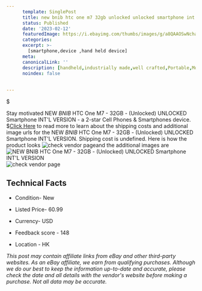 ```yaml
---
      template: SinglePost
      title: new bnib htc one m7 32gb unlocked unlocked smartphone int l version
      status: Published
      date: '2023-02-12'
      featuredImage: https://i.ebayimg.com/thumbs/images/g/a8QAAOSwNchaSiu6/s-l225.jpg
      categories: 
      excerpt: >-
        [smartphone,device ,hand held device]
      meta:
      canonicalLink: ''
      description: [handheld,industrially made,well crafted,Portable,Mobile,Compact,Convenient,Lightweight,Maneuverable,Man-portable,Miniature,Carriable,Hand-held,Light,Holdable,Transportable,Mobile device,Pocket-sized,On-the-go,Wireless,Cordless,Compact size,Convenient size, smartphone,device ,hand held device]
      noindex: false
      
        
---
```

$

Stay motivated NEW *BNIB*  HTC One M7 - 32GB - (Unlocked) UNLOCKED Smartphone INT'L VERSION - a 2-star Cell Phones & Smartphones device.
$[Click Here](https://www.ebay.com/itm/394219236204?hash=item5bc94c2b6c%3Ag%3Aa8QAAOSwNchaSiu6&mkevt=1&mkcid=1&mkrid=711-53200-19255-0&campid=%253CePNCampaignId%253E&customid=%253CreferenceId%253E&toolid=10049) to read more to learn about the shipping costs and additional image urls for the NEW *BNIB*  HTC One M7 - 32GB - (Unlocked) UNLOCKED Smartphone INT'L VERSION. Shipping cost is undefined. Here is how the product looks ![check vendor page](https://i.ebayimg.com/thumbs/images/g/a8QAAOSwNchaSiu6/s-l225.jpg)and the additional images are![NEW *BNIB*  HTC One M7 - 32GB - (Unlocked) UNLOCKED Smartphone INT'L VERSION](https://i.ebayimg.com/images/g/a8QAAOSwNchaSiu6/s-l640.jpg)![check vendor page](https://origin-galleryplus.ebayimg.com/ws/web/394219236204_2_0_1/225x225.jpg)



 ## Technical Facts 



     
      

 - Condition- New 


      

 - Listed Price- 60.99 


      

 - Currency- USD 


      

 - Feedback score - 148 


      

 - Location - HK 


      
      

 *_This post may contain affiliate links from eBay and other third-party websites. As an eBay affiliate, we earn from qualifying purchases. Although we do our best to keep the information up-to-date and accurate, please check the date and all details with the vendor's website before making a purchase. Not all data may be accurate._*






